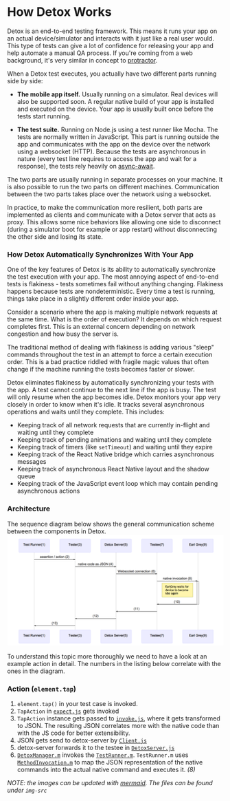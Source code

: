 # How Detox Works

Detox is an end-to-end testing framework. This means it runs your app on an actual device/simulator and interacts with it just like a real user would. This type of tests can give a lot of confidence for releasing your app and help automate a manual QA process. If you're coming from a web background, it's very similar in concept to [protractor](http://www.protractortest.org/#/).

When a Detox test executes, you actually have two different parts running side by side:

* **The mobile app itself.** Usually running on a simulator. Real devices will also be supported soon. A regular native build of your app is installed and executed on the device. Your app is usually built once before the tests start running.

* **The test suite.** Running on Node.js using a test runner like Mocha. The tests are normally written in JavaScript. This part is running outside the app and communicates with the app on the device over the network using a websocket (HTTP). Because the tests are asynchronous in nature (every test line requires to access the app and wait for a response), the tests rely heavily on [async-await](https://ponyfoo.com/articles/understanding-javascript-async-await).

The two parts are usually running in separate processes on your machine. It is also possible to run the two parts on different machines. Communication between the two parts takes place over the network using a websocket.

In practice, to make the communication more resilient, both parts are implemented as clients and communicate with a Detox server that acts as proxy. This allows some nice behaviors like allowing one side to disconnect (during a simulator boot for example or app restart) without disconnecting the other side and losing its state.

### How Detox Automatically Synchronizes With Your App

One of the key features of Detox is its ability to automatically synchronize the test execution with your app. The most annoying aspect of end-to-end tests is flakiness - tests sometimes fail without anything changing. Flakiness happens because tests are nondeterministic. Every time a test is running, things take place in a slightly different order inside your app. 

Consider a scenario where the app is making multiple network requests at the same time. What is the order of execution? It depends on which request completes first. This is an external concern depending on network congestion and how busy the server is.

The traditional method of dealing with flakiness is adding various "sleep" commands throughout the test in an attempt to force a certain execution order. This is a bad practice riddled with fragile magic values that often change if the machine running the tests becomes faster or slower.

Detox eliminates flakiness by automatically synchronizing your tests with the app. A test cannot continue to the next line if the app is busy. The test will only resume when the app becomes idle. Detox monitors your app very closely in order to know when it's idle. It tracks several asynchronous operations and waits until they complete. This includes:

* Keeping track of all network requests that are currently in-flight and waiting until they complete
* Keeping track of pending animations and waiting until they complete
* Keeping track of timers (like `setTimeout`) and waiting until they expire
* Keeping track of the React Native bridge which carries asynchronous messages
* Keeping track of asynchronous React Native layout and the shadow queue
* Keeping track of the JavaScript event loop which may contain pending asynchronous actions


### Architecture
The sequence diagram below shows the general communication scheme between the components in Detox.
![architecture overview](img/action-sequence.mmd.png)

To understand this topic more thoroughly we need to have a look at an example action in detail. The numbers in the listing below correlate with the ones in the diagram.

### Action (`element.tap`)

1. `element.tap()` in your test case is invoked.
2. `TapAction` in [`expect.js`](https://github.com/wix/detox/blob/master/detox/src/ios/expect.js) gets invoked
3.  `TapAction` instance gets passed to [`invoke.js`](https://github.com/wix/detox/blob/master/detox/src/invoke.js), where it gets transformed to JSON. The resulting JSON correlates more with the native code than with the JS code for better extensibility.
4. JSON gets send to detox-server by [`Client.js`](https://github.com/wix/detox/blob/master/detox/src/client/Client.js)
6. detox-server forwards it to the testee in [`DetoxServer.js`](https://github.com/wix/detox/blob/master/detox-server/src/DetoxServer.js)
7. [`DetoxManager.m`](https://github.com/wix/detox/blob/master/detox/ios/Detox/DetoxManager.m) invokes the [`TestRunner.m`](https://github.com/wix/detox/blob/master/detox/ios/Detox/TestRunner.m). `TestRunner.m` uses [`MethodInvocation.m`](https://github.com/wix/detox/blob/master/detox/ios/Detox/MethodInvocation.m) to map the JSON representation of the native commands into the actual native command and executes it. *(8)*


*NOTE: the images can be updated with [mermaid](http://knsv.github.io/mermaid/#mermaid). The files can be found under `img-src`*
